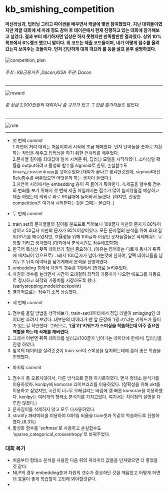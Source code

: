 # kb_smishing_competition

#### 머신러닝과, 딥러닝 그리고 파이썬을 배우면서 캐글에 몇번 참여했었다. 지난 대회들이였지만 캐글 대회에 세 차례 정도 참여 후 데이콘에서 현재 진행하고 있는 대회에 참가해보고 싶었다. 결과 부터 얘기하자면 입상은 하지 못했지만 만족할만한 결과였다. 상위 10%목표에서 6%랭크 했으니 말이다. 위 코드는 제출 코드들이며, 내가 어떻게 점수를 올려 갔는지 보여주는 것들이다. 먼저 간단하게 대회 개요와 룰 등을 살표 본후 설명하겠다.

![competition_plan](https://user-images.githubusercontent.com/59334939/75552392-8e1c8d80-5a79-11ea-93c5-d79909f3f201.png)

###### 주최 : KB금융지주 ,Dacon,KISA 주관: Dacon
* * *

![reward](https://user-images.githubusercontent.com/59334939/75552399-907ee780-5a79-11ea-897e-fea56aa787fd.png)

###### 총 상금 2,000만원의 대회이니 좀 규모가 있고 그 만큼 참가자들도 많았다.
***
![rule](https://user-images.githubusercontent.com/59334939/75552401-9248ab00-5a79-11ea-95eb-28df5e89b893.png)


***

* 첫 번째 *commit*  
1.자연어 처리 대회는 처음이여서 시작에 조금 헤매였다. 먼저 단어들을 숫자로 치환하는 작업을 해주고 딥러닝을 하기 위한 전처리를 해주었다.  
2.문자열 길이를 최대값에 일치 시켜준 뒤, 딥러닝 모델을 시작하였다. 스미싱일 확률을 output하려고 활성화 함수를 sigmoid로 한뒤, 손실함수도 binary_crossentropy를 넣어주었다.(대회가 끝나고 생각한것인데, sigmoid대신 Relu함수를 써주었으면 어땟을까 하는 생각이 들었다.)  
3.자연어 처리에서는 embedding 층이 꼭 들어가 줘야한다.
4.제출을 할수록 점수의 변화를 보기 위해서 첫 번째 제출 파일에서는 점수가 많이 높지않을걸 예상하고 제출 하였는데 의외로 바로 90점대에 들어와서 놀랬다.
(하지만, 진정한 competition은 여기서 시작한다는것을 그때는 몰랐다..)


* 두 번째 *commit*  
1. train set의 문자열들의 길이를 분포표로 찍어보니 100글자 미만의 문자가 80%이상이고 50글자 미만의 문자가 95%이상이였다. 모든 문자열의 분석을 위해 최대 길이(317)를 해주었지만, 효율성을 위해 100글자 이상인 문자들열들은 삭제해줘도 무방할 거라고 생각했다.(대회에서 분석시간도 점수에포함함)  
2. 한국어 특성상 뒷쪽 데이터가 훨씬 중요하다. (이유는 영어와는 다르게 동사가 뒤쪽에 배치되어 있으므로) 그래서 100글자가 넘어가는것에 한하여, 앞쪽 데이터들을 남겨두고 뒤쪽 데이터를 남기게해서 분석을 진행하였다.
3. embedding 층에서 차원의 갯수를 1개에서 25개로 늘려주었다.
4. 차원의 갯수를 늘리면서 시간이 오래걸려 최적의 가중치가 나오면 에포크를 자동으로 정지하고 최적의 가중치를 저장하도록 했다.(earlystopping,modelcheckpoint)
5. 결과적으로는 점수가 소폭 상승했다.


* 세 번째 *commit*  
1. 점수를 올릴 방법을 생각해보다, train-set데이터에서 정답 라벨이 smisging인 데이터만 추려서 보았다. 대부분의 데이터가 맨 앞 문장에 '(광고)'라는 키워드가 들어가 있는걸 확인했다. 그러므로, **'(광고)'키워드가 스미싱을 학습하는데 아주 중요한 역할을 하는데 삭제를 해버렸다.**   
2. 그래서 이번엔 뒤쪽 데이터를 날리고(100글자 넘어가는 데이터에 한해서) 딥러닝을 진행 하였다.
3. 앞쪽의 데이터를 살려준것이 train-set이 스미싱을 탐지하는데에 좀더 좋은 학습을 진행했다.


* 마지막 *commit*  
1. 점수가 통 오르지않아서, 다른 방식으로 진행 하기로하였다. 먼저 형태소 분석기를 이용하였따. konlpy에 komoran 라이브러리를 이용하였다.
(정확성을 위해 okt를 이용하고 싶었지만, 시간이 너~무 오래걸리는 바람에 젤 빠른 komoran을 이용하였다. konlpy는 여러개의 형태소 분석기를 가지고있다. 여기서는 차이점의 설명을 다루진 않겠다.)  
2. 문자길이를 삭제하지 않고 모두 다사용하였다.  
3. stratify 파라미터를 이용하여 0과1일 비율을 train셋과 똑같이 학습하도록 진행하였다.(6.3%)  
4. 활성화 함수를 'softmax'로 사용하고 손실합수도 'sparse_categorical_crossentropy'로 바꿔주었다.


### 대회 복기  
- 처음부터 형태소 분석을 사용한 다음 뒤의 파라미터 값들을 만져봤으면 더 좋았을 것 같다.
- NLP의 경우 embedding층과 차원의 갯수가 중요하단 것을 깨닳았고 어떻게 하면 더 효율이 좋게 학습할지 고민해 봐야할것같다.
-

